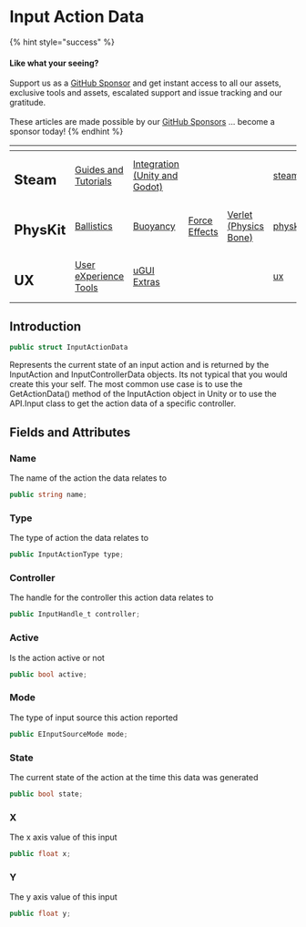 # Input Action Data

{% hint style="success" %}
#### Like what your seeing?

Support us as a [GitHub Sponsor](../../../become-a-sponsor/) and get instant access to all our assets, exclusive tools and assets, escalated support and issue tracking and our gratitude.\
\
These articles are made possible by our [GitHub Sponsors](../../../become-a-sponsor/) ... become a sponsor today!
{% endhint %}

<table data-view="cards"><thead><tr><th></th><th></th><th></th><th></th><th></th><th data-hidden data-card-target data-type="content-ref"></th><th data-hidden data-card-cover data-type="files"></th></tr></thead><tbody><tr><td><h2>Steam</h2></td><td><a href="../../../company/steam/">Guides and Tutorials</a></td><td><a href="../">Integration (Unity and Godot)</a></td><td></td><td></td><td><a href="../../../company/steam/">steam</a></td><td><a href="../../../.gitbook/assets/Steamworks Card.png">Steamworks Card.png</a></td></tr><tr><td><h2>PhysKit</h2></td><td><a href="../../physkit/learning/sample-scenes/1-ballistic-basics.md">Ballistics</a></td><td><a href="../../physkit/learning/sample-scenes/1-buoyancy-example.md">Buoyancy</a></td><td><a href="../../physkit/learning/sample-scenes/1-force-effect-fields.md">Force Effects</a></td><td><a href="../../physkit/learning/sample-scenes/2-verlet-spring-skinned-mesh.md">Verlet (Physics Bone)</a></td><td><a href="../../physkit/">physkit</a></td><td><a href="../../../.gitbook/assets/PhysKit Card.png">PhysKit Card.png</a></td></tr><tr><td><h2>UX</h2></td><td><a href="../../ux/learning/core-concepts/">User eXperience Tools</a></td><td><a href="../../ux/learning/ugui-extras/">uGUI Extras</a></td><td></td><td></td><td><a href="../../ux/">ux</a></td><td><a href="../../../.gitbook/assets/Splash Screen (1).png">Splash Screen (1).png</a></td></tr></tbody></table>

## Introduction

```csharp
public struct InputActionData
```

Represents the current state of an input action and is returned by the InputAction and InputControllerData objects. Its not typical that you would create this your self. The most common use case is to use the GetActionData() method of the InputAction object in Unity or to use the API.Input class to get the action data of a specific controller.

## Fields and Attributes

### Name

The name of the action the data relates to

```csharp
public string name;
```

### Type

The type of action the data relates to

```csharp
public InputActionType type;
```

### Controller

The handle for the controller this action data relates to

```csharp
public InputHandle_t controller;
```

### Active

Is the action active or not

```csharp
public bool active;
```

### Mode

The type of input source this action reported

```csharp
public EInputSourceMode mode;
```

### State

The current state of the action at the time this data was generated

```csharp
public bool state;
```

### X

The x axis value of this input

```csharp
public float x;
```

### Y

The y axis value of this input

```csharp
public float y;
```
